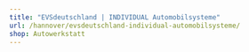 ```yaml
---
title: "EVSdeutschland | INDIVIDUAL Automobilsysteme"
url: /hannover/evsdeutschland-individual-automobilsysteme/
shop: Autowerkstatt
---
```

